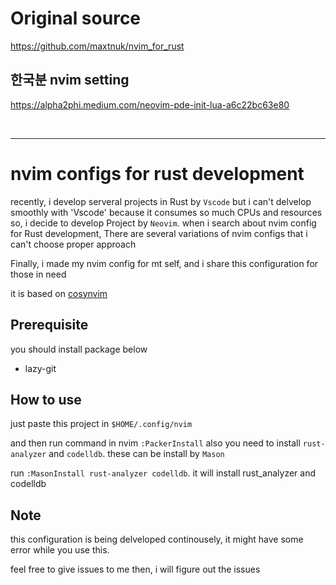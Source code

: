 # Original source

https://github.com/maxtnuk/nvim_for_rust

## 한국분 nvim setting

https://alpha2phi.medium.com/neovim-pde-init-lua-a6c22bc63e80

<br>

<hr>

# nvim configs for rust development

recently, i develop serveral projects in Rust by `Vscode` but i can't delvelop smoothly with
'Vscode' because it consumes so much CPUs and resources
so, i decide to develop Project by `Neovim`.
when i search about nvim config for Rust development, There are several variations of nvim
configs that i can't choose proper approach

Finally, i made my nvim config for mt self, and i share this configuration for those in need

it is based on [cosynvim](https://github.com/glepnir/cosynvim)

## Prerequisite
you should install package below
- lazy-git

## How to use
just paste this project in `$HOME/.config/nvim`

and then run command in nvim `:PackerInstall`
also you need to install `rust-analyzer` and `codelldb`. these can be install by `Mason`

run `:MasonInstall rust-analyzer codelldb`. it will install rust_analyzer and codelldb

## Note
this configuration is being delveloped continousely, it might have some error while you use this.

feel free to give issues to me then, i will figure out the issues

